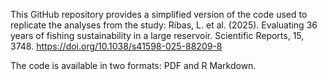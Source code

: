 This GitHub repository provides a simplified version of the code used to replicate the analyses from the study: 
Ribas, L. et al. (2025). Evaluating 36 years of fishing sustainability in a large reservoir. Scientific Reports, 15, 3748. https://doi.org/10.1038/s41598-025-88209-8

The code is available in two formats: PDF and R Markdown.
